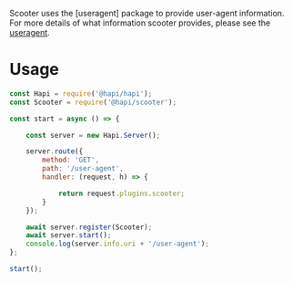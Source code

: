 
Scooter uses the [useragent] package to provide user-agent information. For
more details of what information scooter provides, please see the [useragent](https://www.npmjs.org/package/useragent).

# Usage

``` javascript
const Hapi = require('@hapi/hapi');
const Scooter = require('@hapi/scooter');

const start = async () => {

    const server = new Hapi.Server();

    server.route({
        method: 'GET',
        path: '/user-agent',
        handler: (request, h) => {

            return request.plugins.scooter;
        }
    });

    await server.register(Scooter);
    await server.start();
    console.log(server.info.uri + '/user-agent');
};

start();
```
